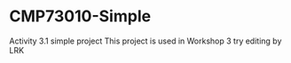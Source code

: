 # CMP73010-Simple
Activity 3.1 simple project
This project is used in Workshop 3
try editing by LRK
